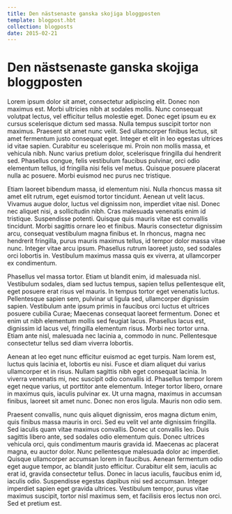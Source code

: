 ```yaml
---
title: Den nästsenaste ganska skojiga bloggposten
template: blogpost.hbt
collection: blogposts
date: 2015-02-21
---
```

Den nästsenaste ganska skojiga bloggposten
=============
Lorem ipsum dolor sit amet, consectetur adipiscing elit. Donec non maximus est. Morbi ultricies nibh at sodales mollis. Nunc consequat volutpat lectus, vel efficitur tellus molestie eget. Donec eget ipsum eu ex cursus scelerisque dictum sed massa. Nulla tempus suscipit tortor non maximus. Praesent sit amet nunc velit. Sed ullamcorper finibus lectus, sit amet fermentum justo consequat eget. Integer et elit in leo egestas ultrices id vitae sapien. Curabitur eu scelerisque mi. Proin non mollis massa, et vehicula nibh. Nunc varius pretium dolor, scelerisque fringilla dui hendrerit sed. Phasellus congue, felis vestibulum faucibus pulvinar, orci odio elementum tellus, id fringilla nisi felis vel metus. Quisque posuere placerat nulla ac posuere. Morbi euismod nec purus nec tristique.

Etiam laoreet bibendum massa, id elementum nisi. Nulla rhoncus massa sit amet elit rutrum, eget euismod tortor tincidunt. Aenean ut velit lacus. Vivamus augue dolor, luctus vel dignissim non, imperdiet vitae nisl. Donec nec aliquet nisi, a sollicitudin nibh. Cras malesuada venenatis enim id tristique. Suspendisse potenti. Quisque quis mauris vitae est convallis tincidunt. Morbi sagittis ornare leo et finibus. Mauris consectetur dignissim arcu, consequat vestibulum magna finibus et. In rhoncus, magna nec hendrerit fringilla, purus mauris maximus tellus, id tempor dolor massa vitae nunc. Integer vitae arcu ipsum. Phasellus rutrum laoreet justo, sed sodales orci lobortis in. Vestibulum maximus massa quis ex viverra, at ullamcorper ex condimentum.

Phasellus vel massa tortor. Etiam ut blandit enim, id malesuada nisl. Vestibulum sodales, diam sed luctus tempus, sapien tellus pellentesque elit, eget posuere erat risus vel mauris. In tempus tortor eget venenatis luctus. Pellentesque sapien sem, pulvinar ut ligula sed, ullamcorper dignissim sapien. Vestibulum ante ipsum primis in faucibus orci luctus et ultrices posuere cubilia Curae; Maecenas consequat laoreet fermentum. Donec et enim ut nibh elementum mollis sed feugiat lacus. Phasellus lacus est, dignissim id lacus vel, fringilla elementum risus. Morbi nec tortor urna. Etiam ante nisl, malesuada nec lacinia a, commodo in nunc. Pellentesque consectetur tellus sed diam viverra lobortis.

Aenean at leo eget nunc efficitur euismod ac eget turpis. Nam lorem est, luctus quis lacinia et, lobortis eu nisi. Fusce et diam aliquet dui varius ullamcorper et in risus. Nullam sagittis nibh eget consequat lacinia. In viverra venenatis mi, nec suscipit odio convallis id. Phasellus tempor lorem eget neque varius, ut porttitor ante elementum. Integer tortor libero, ornare in maximus quis, iaculis pulvinar ex. Ut urna magna, maximus in accumsan finibus, laoreet sit amet nunc. Donec non eros ligula. Mauris non odio sem.

Praesent convallis, nunc quis aliquet dignissim, eros magna dictum enim, quis finibus massa mauris in orci. Sed eu velit vel ante dignissim fringilla. Sed iaculis quam vitae maximus convallis. Donec ut convallis leo. Duis sagittis libero ante, sed sodales odio elementum quis. Donec ultrices vehicula orci, quis condimentum mauris gravida id. Maecenas ac placerat magna, eu auctor dolor. Nunc pellentesque malesuada dolor ac imperdiet. Quisque ullamcorper accumsan lorem in faucibus. Aenean fermentum odio eget augue tempor, ac blandit justo efficitur. Curabitur elit sem, iaculis ac erat id, gravida consectetur tellus. Donec in lacus iaculis, faucibus enim id, iaculis odio. Suspendisse egestas dapibus nisi sed accumsan. Integer imperdiet sapien eget gravida ultrices. Vestibulum tempor, purus vitae maximus suscipit, tortor nisl maximus sem, et facilisis eros lectus non orci. Sed et pretium est.